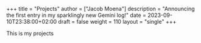 +++
title = "Projects"
author = ["Jacob Moena"]
description = "Announcing the first entry in my sparklingly new Gemini log!"
date = 2023-09-10T23:38:00+02:00
draft = false
weight = 110
layout = "single"
+++

This is my projects
